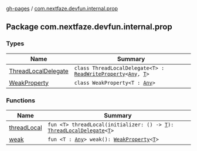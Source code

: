 [gh-pages](../index.md) / [com.nextfaze.devfun.internal.prop](./index.md)

## Package com.nextfaze.devfun.internal.prop

### Types

| Name | Summary |
|---|---|
| [ThreadLocalDelegate](-thread-local-delegate/index.md) | `class ThreadLocalDelegate<T> : `[`ReadWriteProperty`](https://kotlinlang.org/api/latest/jvm/stdlib/kotlin.properties/-read-write-property/index.html)`<`[`Any`](https://kotlinlang.org/api/latest/jvm/stdlib/kotlin/-any/index.html)`, `[`T`](-thread-local-delegate/index.md#T)`>` |
| [WeakProperty](-weak-property/index.md) | `class WeakProperty<T : `[`Any`](https://kotlinlang.org/api/latest/jvm/stdlib/kotlin/-any/index.html)`>` |

### Functions

| Name | Summary |
|---|---|
| [threadLocal](thread-local.md) | `fun <T> threadLocal(initializer: () -> `[`T`](thread-local.md#T)`): `[`ThreadLocalDelegate`](-thread-local-delegate/index.md)`<`[`T`](thread-local.md#T)`>` |
| [weak](weak.md) | `fun <T : `[`Any`](https://kotlinlang.org/api/latest/jvm/stdlib/kotlin/-any/index.html)`> weak(): `[`WeakProperty`](-weak-property/index.md)`<`[`T`](weak.md#T)`>` |
